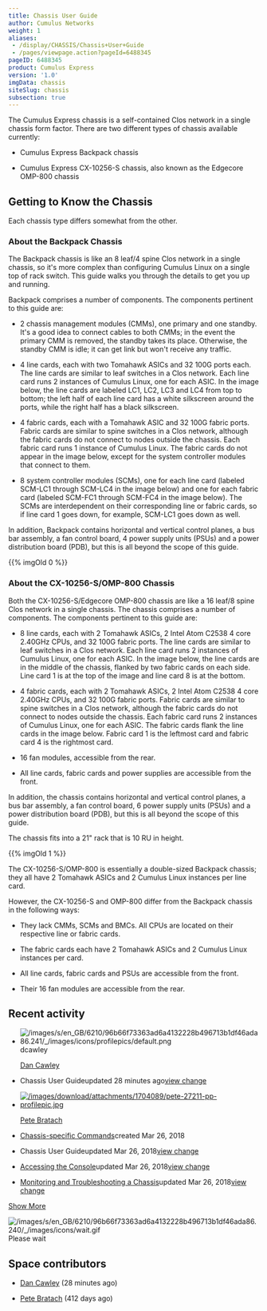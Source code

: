 ```yaml
---
title: Chassis User Guide
author: Cumulus Networks
weight: 1
aliases:
 - /display/CHASSIS/Chassis+User+Guide
 - /pages/viewpage.action?pageId=6488345
pageID: 6488345
product: Cumulus Express
version: '1.0'
imgData: chassis
siteSlug: chassis
subsection: true
---
```

The Cumulus Express chassis is a self-contained Clos network in a single
chassis form factor. There are two different types of chassis available
currently:

  - Cumulus Express Backpack chassis

  - Cumulus Express CX-10256-S chassis, also known as the Edgecore
    OMP-800 chassis

## <span>Getting to Know the Chassis</span>

Each chassis type differs somewhat from the other.

### <span>About the Backpack Chassis</span>

The Backpack chassis is like an 8 leaf/4 spine Clos network in a single
chassis, so it's more complex than configuring Cumulus Linux on a single
top of rack switch. This guide walks you through the details to get you
up and running.

Backpack comprises a number of components. The components pertinent to
this guide are:

  - 2 chassis management modules (CMMs), one primary and one standby.
    It's a good idea to connect cables to both CMMs; in the event the
    primary CMM is removed, the standby takes its place. Otherwise, the
    standby CMM is idle; it can get link but won't receive any traffic.

  - 4 line cards, each with two Tomahawk ASICs and 32 100G ports each.
    The line cards are similar to leaf switches in a Clos network. Each
    line card runs 2 instances of Cumulus Linux, one for each ASIC. In
    the image below, the line cards are labeled LC1, LC2, LC3 and LC4
    from top to bottom; the left half of each line card has a white
    silkscreen around the ports, while the right half has a black
    silkscreen.

  - 4 fabric cards, each with a Tomahawk ASIC and 32 100G fabric ports.
    Fabric cards are similar to spine switches in a Clos network,
    although the fabric cards do not connect to nodes outside the
    chassis. Each fabric card runs 1 instance of Cumulus Linux. The
    fabric cards do not appear in the image below, except for the system
    controller modules that connect to them.

  - 8 system controller modules (SCMs), one for each line card (labeled
    SCM-LC1 through SCM-LC4 in the image below) and one for each fabric
    card (labeled SCM-FC1 through SCM-FC4 in the image below). The SCMs
    are interdependent on their corresponding line or fabric cards, so
    if line card 1 goes down, for example, SCM-LC1 goes down as well.

In addition, Backpack contains horizontal and vertical control planes, a
bus bar assembly, a fan control board, 4 power supply units (PSUs) and a
power distribution board (PDB), but this is all beyond the scope of this
guide.

{{% imgOld 0 %}}

### <span>About the CX-10256-S/OMP-800 Chassis</span>

Both the CX-10256-S/Edgecore OMP-800 chassis are like a 16 leaf/8 spine
Clos network in a single chassis. The chassis comprises a number of
components. The components pertinent to this guide are:

  - 8 line cards, each with 2 Tomahawk ASICs, 2 Intel Atom C2538 4 core
    2.40GHz CPUs, and 32 100G fabric ports. The line cards are similar
    to leaf switches in a Clos network. Each line card runs 2 instances
    of Cumulus Linux, one for each ASIC. In the image below, the line
    cards are in the middle of the chassis, flanked by two fabric cards
    on each side. Line card 1 is at the top of the image and line card 8
    is at the bottom.

  - 4 fabric cards, each with 2 Tomahawk ASICs, 2 Intel Atom C2538 4
    core 2.40GHz CPUs, and 32 100G fabric ports. Fabric cards are
    similar to spine switches in a Clos network, although the fabric
    cards do not connect to nodes outside the chassis. Each fabric card
    runs 2 instances of Cumulus Linux, one for each ASIC. The fabric
    cards flank the line cards in the image below. Fabric card 1 is the
    leftmost card and fabric card 4 is the rightmost card.

  - 16 fan modules, accessible from the rear.

  - All line cards, fabric cards and power supplies are accessible from
    the front.

In addition, the chassis contains horizontal and vertical control
planes, a bus bar assembly, a fan control board, 6 power supply units
(PSUs) and a power distribution board (PDB), but this is all beyond the
scope of this guide.

The chassis fits into a 21" rack that is 10 RU in height.

{{% imgOld 1 %}}

The CX-10256-S/OMP-800 is essentially a double-sized Backpack chassis;
they all have 2 Tomahawk ASICs and 2 Cumulus Linux instances per line
card.

However, the CX-10256-S and OMP-800 differ from the Backpack chassis in
the following ways:

  - They lack CMMs, SCMs and BMCs. All CPUs are located on their
    respective line or fabric cards.

  - The fabric cards each have 2 Tomahawk ASICs and 2 Cumulus Linux
    instances per card.

  - All line cards, fabric cards and PSUs are accessible from the front.

  - Their 16 fan modules are accessible from the rear.

## <span>Recent activity</span>

  - ![/images/s/en\_GB/6210/96b66f73363ad6a4132228b496713b1df46ada86.241/\_/images/icons/profilepics/default.png](/images/s/en_GB/6210/96b66f73363ad6a4132228b496713b1df46ada86.241/_/images/icons/profilepics/default.png)  
    <span class="caption">dcawley</span>

    [Dan Cawley](https://docs.cumulusnetworks.com/display/~dcawley)

  - Chassis User Guideupdated 28 minutes ago[view
    change](https://docs.cumulusnetworks.com/pages/diffpagesbyversion.action?pageId=6488345&selectedPageVersions=9&selectedPageVersions=8)

<!-- end list -->

  - [![/images/download/attachments/1704089/pete-27211-pp-profilepic.jpg](/images/download/attachments/1704089/pete-27211-pp-profilepic.jpg)](https://docs.cumulusnetworks.com/display/~pete)

    [Pete Bratach](https://docs.cumulusnetworks.com/display/~pete)

  - [Chassis-specific
    Commands](/chassis/Chassis-specific_Commands)created Mar 26, 2018

  - Chassis User Guideupdated Mar 26, 2018[view
    change](https://docs.cumulusnetworks.com/pages/diffpagesbyversion.action?pageId=6488345&selectedPageVersions=8&selectedPageVersions=7)

  - [Accessing the Console](/chassis/Accessing_the_Console)updated Mar
    26, 2018[view
    change](https://docs.cumulusnetworks.com/pages/diffpagesbyversion.action?pageId=7766291&selectedPageVersions=3&selectedPageVersions=2)

  - [Monitoring and Troubleshooting a
    Chassis](/chassis/Monitoring_and_Troubleshooting_a_Chassis)updated
    Mar 26, 2018[view
    change](https://docs.cumulusnetworks.com/pages/diffpagesbyversion.action?pageId=7113871&selectedPageVersions=4&selectedPageVersions=3)

[Show
More](https://docs.cumulusnetworks.com/plugins/recently-updated/changes.action?theme=social&pageSize=5&startIndex=5&searchToken=41987&spaceKeys=CHASSIS&contentType=page,%20comment,%20blogpost)

![/images/s/en\_GB/6210/96b66f73363ad6a4132228b496713b1df46ada86.240/\_/images/icons/wait.gif](/images/s/en_GB/6210/96b66f73363ad6a4132228b496713b1df46ada86.240/_/images/icons/wait.gif)  
<span class="caption">Please wait</span>

## <span>Space contributors</span>

  - [Dan Cawley](https://docs.cumulusnetworks.com/display/~dcawley) (28
    minutes ago)

  - [Pete Bratach](https://docs.cumulusnetworks.com/display/~pete) (412
    days ago)
